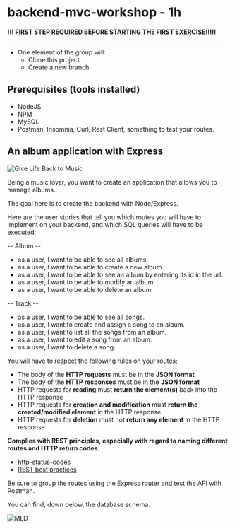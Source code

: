 # backend-mvc-workshop - **1h**

**!!! FIRST STEP REQUIRED BEFORE STARTING THE FIRST EXERCISE!!!!!**

---
- One element of the group will:
    - Clone this project.
    - Create a new branch.

## Prerequisites (tools installed)

- NodeJS
- NPM
- MySQL
- Postman, Insomnia, Curl, Rest Client, something to test your routes.

## An album application with Express

![Give Life Back to Music](https://laughingsquid.com/wp-content/uploads/2013/05/givelifebacktomusic5.gif)

Being a music lover, you want to create an application that allows you to manage albums.

The goal here is to create the backend with Node/Express.

Here are the user stories that tell you which routes you will have to implement on your backend, and which SQL queries will have to be executed:

-- Album --
- as a user, I want to be able to see all albums.
- as a user, I want to be able to create a new album.
- as a user, I want to be able to see an album by entering its id in the url.
- as a user, I want to be able to modify an album.
- as a user, I want to be able to delete an album.


-- Track --
- as a user, I want to be able to see all songs.
- as a user, I want to create and assign a song to an album.
- as a user, I want to list all the songs from an album.
- as a user, I want to edit a song from an album.
- as a user, I want to delete a song.


You will have to respect the following rules on your routes:

- The body of the **HTTP requests** must be in the **JSON format**
- The body of the **HTTP responses** must be in the **JSON format**
- HTTP requests for **reading** must **return the element(s)** back into the HTTP response
- HTTP requests for **creation and modification** must **return the created/modified element** in the HTTP response
- HTTP requests for **deletion** must not **return any element** in the HTTP response

**Complies with REST principles, especially with regard to naming different routes and HTTP return codes.**

- [http-status-codes](https://restfulapi.net/http-status-codes/)
- [REST best practices](https://blog.mwaysolutions.com/2014/06/05/10-best-practices-for-better-restful-api/)

Be sure to group the routes using the Express router and test the API with Postman.

You can find, down below, the database schema.

![MLD](https://i.imgur.com/PDsSoEC.png)
